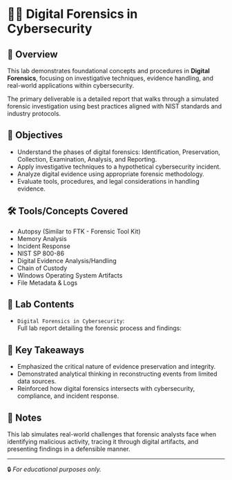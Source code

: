 # 🕵️‍♂️ Digital Forensics in Cybersecurity

## 📘 Overview

This lab demonstrates foundational concepts and procedures in **Digital Forensics**, focusing on investigative techniques, evidence handling, and real-world applications within cybersecurity.

The primary deliverable is a detailed report that walks through a simulated forensic investigation using best practices aligned with NIST standards and industry protocols.

## 🎯 Objectives

- Understand the phases of digital forensics: Identification, Preservation, Collection, Examination, Analysis, and Reporting.
- Apply investigative techniques to a hypothetical cybersecurity incident.
- Analyze digital evidence using appropriate forensic methodology.
- Evaluate tools, procedures, and legal considerations in handling evidence.

## 🛠️ Tools/Concepts Covered

- Autopsy (Similar to FTK - Forensic Tool Kit)
- Memory Analysis
- Incident Response
- NIST SP 800-86
- Digital Evidence Analysis/Handling
- Chain of Custody
- Windows Operating System Artifacts
- File Metadata & Logs

## 📂 Lab Contents

- `Digital Forensics in Cybersecurity`:  
  Full lab report detailing the forensic process and findings:



## 🧠 Key Takeaways

- Emphasized the critical nature of evidence preservation and integrity.
- Demonstrated analytical thinking in reconstructing events from limited data sources.
- Reinforced how digital forensics intersects with cybersecurity, compliance, and incident response.

## 📌 Notes

This lab simulates real-world challenges that forensic analysts face when identifying malicious activity, tracing it through digital artifacts, and presenting findings in a defensible manner.

---

🔒 *For educational purposes only.*
